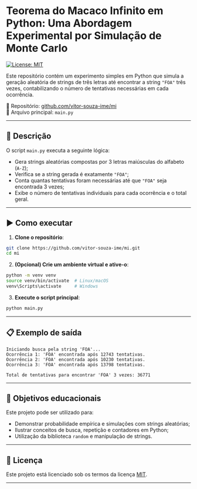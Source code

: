 # Teorema do Macaco Infinito em Python: Uma Abordagem Experimental por Simulação de Monte Carlo

[![License: MIT](https://img.shields.io/badge/license-MIT-blue.svg)](LICENSE)

Este repositório contém um experimento simples em Python que simula a geração aleatória de strings de três letras até encontrar a string `"FOA"` três vezes, contabilizando o número de tentativas necessárias em cada ocorrência.

📁 Repositório: [github.com/vitor-souza-ime/mi](https://github.com/vitor-souza-ime/mi)  
📄 Arquivo principal: `main.py`

---

## 📌 Descrição

O script `main.py` executa a seguinte lógica:

- Gera strings aleatórias compostas por 3 letras maiúsculas do alfabeto (`A-Z`);
- Verifica se a string gerada é exatamente `"FOA"`;
- Conta quantas tentativas foram necessárias até que `"FOA"` seja encontrada 3 vezes;
- Exibe o número de tentativas individuais para cada ocorrência e o total geral.

---

## ▶️ Como executar

1. **Clone o repositório**:

```bash
git clone https://github.com/vitor-souza-ime/mi.git
cd mi
````

2. **(Opcional) Crie um ambiente virtual e ative-o**:

```bash
python -m venv venv
source venv/bin/activate  # Linux/macOS
venv\Scripts\activate     # Windows
```

3. **Execute o script principal**:

```bash
python main.py
```

---

## 📋 Exemplo de saída

```
Iniciando busca pela string 'FOA'...
Ocorrência 1: 'FOA' encontrada após 12743 tentativas.
Ocorrência 2: 'FOA' encontrada após 10230 tentativas.
Ocorrência 3: 'FOA' encontrada após 13798 tentativas.

Total de tentativas para encontrar 'FOA' 3 vezes: 36771
```

---

## 🎯 Objetivos educacionais

Este projeto pode ser utilizado para:

* Demonstrar probabilidade empírica e simulações com strings aleatórias;
* Ilustrar conceitos de busca, repetição e contadores em Python;
* Utilização da biblioteca `random` e manipulação de strings.

---

## 📄 Licença

Este projeto está licenciado sob os termos da licença [MIT](LICENSE).

---




